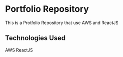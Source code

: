 # Portfolio Repository

This is a Protfolio Repository that use AWS and ReactJS

## Technologies Used

AWS
ReactJS
